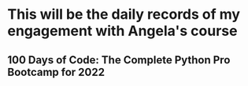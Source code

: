 # This will be the daily records of my engagement with Angela's course

## 100 Days of Code: The Complete Python Pro Bootcamp for 2022
